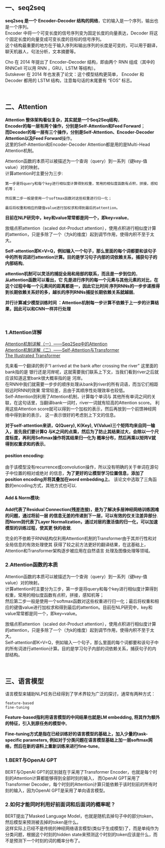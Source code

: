## 一、seq2seq
**seq2seq 是一个 Encoder–Decoder 结构的网络**，它的输入是一个序列，输出也是一个序列。  
Encoder 中将一个可变长度的信号序列变为固定长度的向量表达，Decoder 将这个固定长度的向量变成可变长度的目标的信号序列。   
这个结构最重要的地方在于输入序列和输出序列的长度是可变的，可以用于翻译，聊天机器人，句法分析，文本摘要等。 

Cho 在 2014 年提出了 Encoder–Decoder 结构，即由两个 RNN 组成（其中的 RNNCell 可以用 RNN ，GRU，LSTM 等结构）。    
Sutskever 在 2014 年也发表了论文：这个模型结构更简单， Encoder 和 Decoder 都用的 LSTM 结构，注意每句话的末尾要有 “EOS” 标志。 

&nbsp;
## 二、Attention
**Attention 整体架构看似复杂，其实就是一个Seq2Seq结构**，   
**Encoder的每一层有两个操作，分别是Self-Attention和Feed Forward**；  
**而Decoder的每一层有三个操作，分别是Self-Attention、Encoder-Decoder Attention以及Feed Forward**操作。   
这里的Self-Attention和Encoder-Decoder Attention都是用的是Multi-Head Attention机制。

Attention函数的本质可以被描述为一个查询（query）到一系列（键key-值value）对的映射。  
计算attention时主要分为三步:
```
第一步是将query和每个key进行相似度计算得到权重，常用的相似度函数有点积，拼接，感知机等；

然后第二步一般是使用一个softmax函数对这些权重进行归一化；

最后将权重和相应的键值value进行加权求和得到最后的attention。
```
**目前在NLP研究中，key和value常常都是同一个，即key=value**。

放缩点积attention（scaled dot-Product attention），使用点积进行相似度计算的attention，只是多除了一个（为k的维度）起到调节作用，使得内积不至于太大。

**Self-attention即K=V=Q，例如输入一个句子，那么里面的每个词都要和该句子中的所有词进行attention计算。目的是学习句子内部的词依赖关系，捕获句子的内部结构**。

**attention机制可以灵活的捕捉全局和局部的联系，而且是一步到位的**。  
**从attention函数可以看出，它 先是进行序列的每一个元素与其他元素的对比，在这个过程中每一个元素间的距离都是一，因此它比时间 序列RNNs的一步步递推得到长期依赖关系好的多，越长的序列RNNs捕捉长期依赖关系就越弱**。

**并行计算减少模型训练时间 ：Attention机制每一步计算不依赖于上一步的计算结果，因此可以和CNN一样并行处理**

&nbsp;
### 1.Attention详解
[Attention机制详解（一）——Seq2Seq中的Attention](https://zhuanlan.zhihu.com/p/47063917)   
[Attention机制详解（二）——Self-Attention与Transformer](https://zhuanlan.zhihu.com/p/47282410)  
[The Illustrated Transformer](https://jalammar.github.io/illustrated-transformer/)

先来看一个翻译的例子“I arrived at the bank after crossing the river” 这里面的bank指的是 银行还是河岸呢，这就需要我们联系上下文，当我们看到river之后就应该知道这里bank很大概率指的是 河岸。  
在RNN中我们就需要一步步的顺序处理从bank到river的所有词语，而当它们相距较远时RNN的效果 常常较差，且由于其顺序性处理效率也较低。  
Self-Attention则利用了Attention机制，计算每个单词与 其他所有单词之间的关联，在这句话里，当翻译bank一词时，river一词就有较高的Attention score。 利用这些Attention score就可以得到一个加权的表示，然后再放到一个前馈神经网络中得到新的表示， 这一表示很好的考虑到上下文的信息。


**对于self-attention来讲，Q(Query), K(Key), V(Value)三个矩阵均来自同一输入，首先我们要计算Q 与K之间的点乘，然后为了防止其结果过大，会除以一个尺度标度，再利用Softmax操作将其结果归一化为 概率分布，然后再乘以矩阵V就得到权重求和的表示**。


#### position encoding:
由于该模型没有recurrence或convolution操作，所以没有明确的关于单词在源句子中位置的相对或绝对 的信息，**为了更好的让模型学习位置信息，添加了position encoding并将其叠加在word embedding上**。 该论文中选取了三角函数的encoding方式，其他方式也可以.


#### Add & Norm模块:
**Add代表了Residual Connection(残差连接)，是为了解决多层神经网络训练困难的问题，通过将前一层 的信息无差的传递到下一层，可以有效的仅关注差异部分**.
**而Norm则代表了Layer Normalization，通过对层的激活值的归一化，可以加速模型的训练过程，使其更 快的收敛**.


完全的不依赖于RNN结构仅利用Attention机制的Transformer由于其并行性和对全局信息的有效处理使其 获得了较之前方法更好的翻译结果，在这基础上，Attention和Transformer架构逐步被应用在自然语言 处理及图像处理等领域。

### 2.Attention函数的本质
Attention函数的本质可以被描述为一个查询（query）到一系列（键key-值value）对的映射。  
计算attention时主要分为三步，第一步是将query和每个key进行相似度计算得到权重，常用的相似度函数有点积，拼接，感知机等；   
然后第二步一般是使用一个softmax函数对这些权重进行归一化；最后将权重和相应的键值value进行加权求和得到最后的attention。目前在NLP研究中，key和value常常都是同一个，即key=value。

放缩点积attention（scaled dot-Product attention），使用点积进行相似度计算的attention，只是多除了一个（为k的维度）起到调节作用，使得内积不至于太大。  
Self-attention即K=V=Q，例如输入一个句子，那么里面的每个词都要和该句子中的所有词进行attention计算。目的是学习句子内部的词依赖关系，捕获句子的内部结构。

&nbsp;
## 三、语言模型
语言模型来辅助NLP任务已经得到了学术界较为广泛的探讨，通常有两种方式：
```
feature-based
fine-tuning
```
**Feature-based指利用语言模型的中间结果也就是LM embedding, 将其作为额外的特征，引入到原任务的模型中**。

**Fine-tuning方式是指在已经训练好的语言模型的基础上，加入少量的task-specific parameters, 例如对于分类问题在语言模型基础上加一层softmax网络，然后在新的语料上重新训练来进行fine-tune**。

### 1.BERT与OpenAI GPT
BERT与OpenAI GPT的区别就在于采用了Transformer Encoder，也就是每个时刻的Attention计算都能够得到全部时刻的输入，
而OpenAI GPT采用了Transformer Decoder，每个时刻的Attention计算只能依赖于该时刻前的所有时刻的输入，因为OpenAI GPT是采用了单向语言模型。

### 2.如何才能同时利用好前面词和后面词的概率呢？
BERT提出了Masked Language Model，也就是随机去掉句子中的部分token，然后模型来预测被去掉的token是什么。  
这样实际上已经不是传统的神经网络语言模型(类似于生成模型)了，而是单纯作为分类问题，根据这个时刻的hidden state来预测这个时刻的token应该是什么，而不是预测下一个时刻的词的概率分布了。

